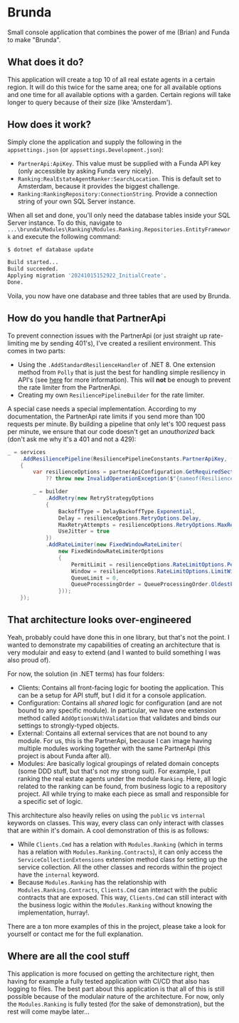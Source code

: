 # Brunda

Small console application that combines the power of me (Brian) and Funda to make "Brunda".

## What does it do?

This application will create a top 10 of all real estate agents in a certain region.
It will do this twice for the same area; one for all available options and one time for all available options with a garden.
Certain regions will take longer to query because of their size (like 'Amsterdam').

## How does it work?

Simply clone the application and supply the following in the `appsettings.json` (or `appsettings.Development.json`):

- `PartnerApi:ApiKey`. This value must be supplied with a Funda API key (only accessible by asking Funda very nicely).
- `Ranking:RealEstateAgentRanker:SearchLocation`. This is default set to Amsterdam, because it provides the biggest challenge.
- `Ranking:RankingRepository:ConnectionString`. Provide a connection string of your own SQL Server instance.

When all set and done, you'll only need the database tables inside your SQL Server instance.
To do this, navigate to `...\brunda\Modules\Ranking\Modules.Ranking.Repositories.EntityFramework` and execute the following command:

```bash
$ dotnet ef database update

Build started...
Build succeeded.
Applying migration '20241015152922_InitialCreate'.
Done.
```

Voila, you now have one database and three tables that are used by Brunda.

## How do you handle that PartnerApi

To prevent connection issues with the PartnerApi (or just straight up rate-limiting me by sending 401's), I've created a resilient environment.
This comes in two parts:

- Using the `.AddStandardResilienceHandler` of .NET 8. One extension method from `Polly` that is just the best for handling simple resiliency in API's (see [here](https://devblogs.microsoft.com/dotnet/building-resilient-cloud-services-with-dotnet-8/) for more information). This will **not** be enough to prevent the rate limiter from the PartnerApi.
- Creating my own `ResiliencePipelineBuilder` for the rate limiter.

A special case needs a special implementation. According to my documentation, the PartnerApi rate limits if you send more than 100 requests per minute. By building a pipeline that only let's 100 request pass per minute, we ensure that our code doesn't get an _unauthorized_ back (don't ask me why it's a 401 and not a 429):

```csharp
_ = services
    .AddResiliencePipeline(ResiliencePipelineConstants.PartnerApiKey, (builder, context) =>
    {
        var resilienceOptions = partnerApiConfiguration.GetRequiredSection(ConfigurationConstants.ResilienceOptionsSectionKey).Get<ResilienceOptionsSettings>()
            ?? throw new InvalidOperationException($"{nameof(ResilienceOptionsSettings)} not configured properly");

        _ = builder
            .AddRetry(new RetryStrategyOptions
            {
                BackoffType = DelayBackoffType.Exponential,
                Delay = resilienceOptions.RetryOptions.Delay,
                MaxRetryAttempts = resilienceOptions.RetryOptions.MaxRetryAttempts,
                UseJitter = true
            })
            .AddRateLimiter(new FixedWindowRateLimiter(
                new FixedWindowRateLimiterOptions
                {
                    PermitLimit = resilienceOptions.RateLimitOptions.PermitLimit,
                    Window = resilienceOptions.RateLimitOptions.LimitWindow,
                    QueueLimit = 0,
                    QueueProcessingOrder = QueueProcessingOrder.OldestFirst
                }));
    });
```

## That architecture looks over-engineered

Yeah, probably could have done this in one library, but that's not the point.
I wanted to demonstrate my capabilities of creating an architecture that is very modulair and easy to extend (and I wanted to build something I was also proud of).

For now, the solution (in .NET terms) has four folders:

- Clients: Contains all front-facing logic for booting the application. This can be a setup for API stuff, but I did it for a console application.
- Configuration: Contains all _shared_ logic for configuration (and are not bound to any specific module). In particular, we have one extension method called `AddOptionsWithValidation` that validates and binds our settings to strongly-typed objects.
- External: Contains all external services that are not bound to any module. For us, this is the PartnerApi, because I can image having multiple modules working together with the same PartnerApi (this project is about Funda after all).
- Modules: Are basically logical groupings of related domain concepts (some DDD stuff, but that's not my strong suit). For example, I put ranking the real estate agents under the module `Ranking`. Here, all logic related to the ranking can be found, from business logic to a repository project. All while trying to make each piece as small and responsible for a specific set of logic.

This architecture also heavily relies on using the `public` vs `internal` keywords on classes. This way, every class can only interact with classes that are within it's domain. A cool demonstration of this is as follows:

- While `Clients.Cmd` has a relation with `Modules.Ranking` (which in terms has a relation with `Modules.Ranking.Contracts`), it can only access the `ServiceCollectionExtensions` extension method class for setting up the service collection. All the other classes and records within the project have the `internal` keyword.
- Because `Modules.Ranking` has the relationship with `Modules.Ranking.Contracts`, `Clients.Cmd` can interact with the public contracts that are exposed. This way, `Clients.Cmd` can still interact with the business logic within the `Modules.Ranking` without knowing the implementation, hurray!.

There are a ton more examples of this in the project, please take a look for yourself or contact me for the full explanation.

## Where are all the cool stuff

This application is more focused on getting the architecture right, then having for example a fully tested application with CI/CD that also has logging to files.
The best part about this application is that all of this is still possible because of the modulair nature of the architecture.
For now, only the `Modules.Ranking` is fully tested (for the sake of demonstration), but the rest will come maybe later...
